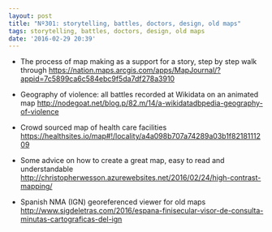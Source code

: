 ```yaml
---
layout: post
title: "Nº301: storytelling, battles, doctors, design, old maps"
tags: storytelling, battles, doctors, design, old maps
date: '2016-02-29 20:39'
---
```


* The process of map making as a support for a story, step by step walk through
  https://nation.maps.arcgis.com/apps/MapJournal/?appid=7c5899ca6c584ebc9f5da7df278a3910

* Geography of violence: all battles recorded at Wikidata on an animated map
  http://nodegoat.net/blog.p/82.m/14/a-wikidatadbpedia-geography-of-violence

* Crowd sourced map of health care facilities
  https://healthsites.io/map#!/locality/a4a098b707a74289a03b1f8218111209

* Some advice on how to create a great map, easy to read and understandable
  http://christopherwesson.azurewebsites.net/2016/02/24/high-contrast-mapping/

* Spanish NMA (IGN) georeferenced viewer for old maps
  http://www.sigdeletras.com/2016/espana-finisecular-visor-de-consulta-minutas-cartograficas-del-ign
